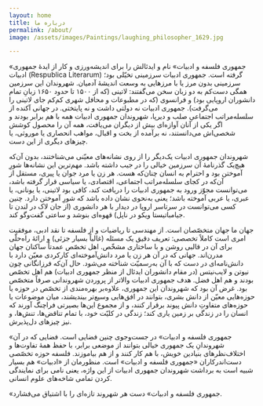 ```yaml
---
layout: home
title: درباره ما
permalink: /about/
image: /assets/images/Paintings/laughing_philosopher_1629.jpg

---
```


«جمهوری فلسفه و ادبیات» نام و ایدئالش‌ را برای اندیشه‌ورزی و کار از ایدۀ جمهوری ادبیات (Respublica Literarum) گرفته است. جمهوری ادبیات سرزمینی تخیّلی بود؛ سرزمینی بدون مرز یا با مرزهایی به وسعت اندیشۀ آدمیان. شهروندان این سرزمین همگی دست‌کم به دو زبان سخن می‌گفتند: لاتینی (که از ۱۵۰۰ تا حدود ۱۶۵۰ زبانِ تمام دانشوران اروپایی بود) و فرانسوی (که در مطبوعات و محافل شهری کم‌کم جای لاتینی را می‌گرفت). جمهوری ادبیات نه دولتی داشت و نه پایتختی. در جهانی آکنده از سلسله‌مراتب اجتماعیِ صلب و دیرپا، شهروندان جمهوری ادبیات همه با هم برابر بودند و اگر یکی از آنان آوازه‌ای بیش از دیگران می‌یافت، همه آن را محصول کوشش شخصی‌اش می‌دانستند، نه  برآمده از بخت و اقبال، مواهب انحصاری یا موروثی، یا چیزهای دیگری از این دست. 

شهروندان جمهوری ادبیات یک‌دیگر را از روی نشانه‌های معیّنی می‌شناختند، بدون آن‌که هیچ‌یک گذرنامۀ آن سرزمین خیالی را در جیب داشته باشد. مهم‌ترین این نشانه‌ها شورِ آموختن بود و احترام به انسان چنان‌که هست. هر زن یا مرد جوان یا پیری، مستقل از آن‌که در کجای سلسله‌مراتب اجتماعی، اقتصادی، یا سیاسی قرار گرفته باشد، می‌توانست مجوّز ورود به جمهوری ادبیات را دریافت کند، کافی بود لاتینی، یا یونانی، یا عبری، یا عربی آموخته باشد؛ یعنی به‌نحوی نشان داده باشد که شورِ آموختن دارد. چنین کسی می‌توانست در سرتاسر اروپا در دیدار با هر دانشوری (از جان لاک در لندن تا جیامباتیستا ویکو در ناپل) قهوه‌ای بنوشد و ساعتی گفت‌وگو کند.

جهان ما جهان متخصّصان است. از مهندسی تا ریاضیات و از فلسفه تا نقد ادبی، موفقیت امری است کاملاً تخصصی: تعریف دقیق یک مسئله (غالباً بسیار جزئی) و ارائۀ راه‌حلّی برای آن در قالبی روشن و با ساختاری مشخّص. اهل تخصّص عمدتاً ساکنان جهان مدرن‌ا‌ند. جهانی که در آن هر زن یا مرد دانش‌آموخته‌ای کارکردی معیّن دارد با دانش‌نامه‌ای در دست که با آن به‌رسمیّت شناخته می‌شود. حال آن‌که فرزانگانی چون نیوتن و لایب‌نیتس (در مقام دانشوران ایدئال از منظر جمهوری ادبیات) هم اهل تخصّص بودند و هم اهل فضل. هدف جمهوری ادبیات والاتر از پروردن شهروندانی صرفاً متخصّص بود. غرض آن بود که شهروندان این جمهوری، علاوه‌بر بهره‌مندی از تخصّص در حوزه یا حوزه‌هایی معیّن از دانش بشری، بتوانند در افق‌هایی وسیع‌تر بیندیشند، میان موضوعات یا حوزه‌های متفاوتِ دانش پیوند برقرار کنند، و از مجموع این‌ها بصیرتی فراچنگ ‌آورند که انسان را در زندگی بر زمین یاری کند؛ زندگی در کلیّت خود، با تمام تناقض‌ها، تنش‌ها، و نیز چیزهای دل‌پذیرش.

«جمهوری فلسفه و ادبیات» در جست‌وجوی چنین فضایی است. فضایی که در آن شهروندانِ یک جمهوری خیالی بتوانند از موضعی برابر، با حفظ همۀ تفاوت‌ها و اختلاف‌نظرهای بنیادین خویش، با هم کار کنند و از هم بیاموزند. فلسفه حوزه تخصّصی دست‌اندرکاران «جمهوری فلسفه و ادبیات» است. منظورمان از «ادبیات» هم بسیار شبیه است به برداشت شهروندان جمهوری ادبیات از این واژه، یعنی نامی برای نمایندگی کردن تمامی شاخه‌های علوم انسانی.

«جمهوری فلسفه و ادبیات» دست هر شهروند تازه‌ای را با اشتیاق می‌فشارد.
